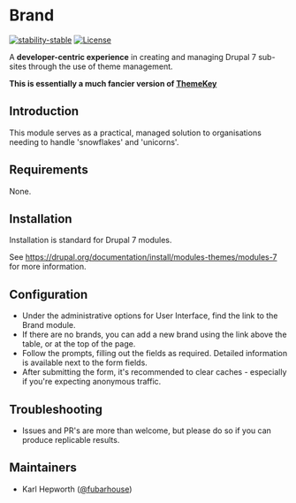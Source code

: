 # Brand

[![stability-stable](https://img.shields.io/badge/stability-stable-green.svg?style=for-the-badge)](https://github.com/orangemug/stability-badges)
[![License](https://img.shields.io/badge/License-BSD%203--Clause-blue.svg?style=for-the-badge)](https://raw.githubusercontent.com/fubarhouse/brand/master/LICENSE)

A **developer-centric experience** in creating and managing Drupal 7 sub-sites through the use of theme management.

**This is essentially a much fancier version of [ThemeKey](https://www.drupal.org/project/themekey)**

## Introduction

This module serves as a practical, managed solution to organisations needing to handle 'snowflakes' and 'unicorns'.

## Requirements

None.

## Installation

Installation is standard for Drupal 7 modules.

See https://drupal.org/documentation/install/modules-themes/modules-7 for more information.

## Configuration

* Under the administrative options for User Interface, find the link to the Brand module.
* If there are no brands, you can add a new brand using the link above the table, or at the top of the page.
* Follow the prompts, filling out the fields as required.
  Detailed information is available next to the form fields.
* After submitting the form, it's recommended to clear caches - especially if you're expecting anonymous traffic.

## Troubleshooting

* Issues and PR's are more than welcome, but please do so if you can produce replicable results.

## Maintainers

* Karl Hepworth ([@fubarhouse](https://twitter.com/fubarhouse))
